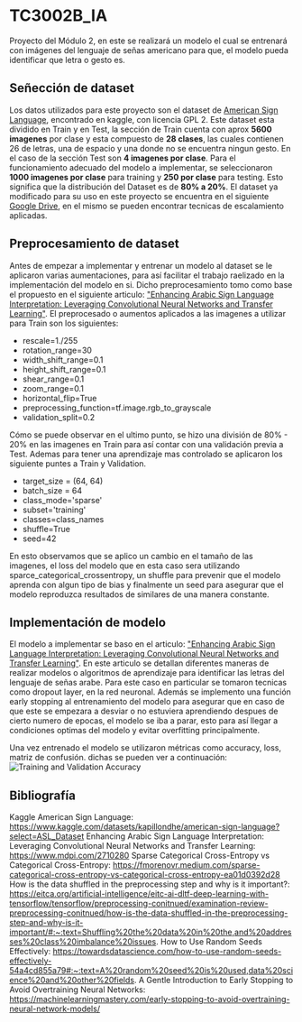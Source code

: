# TC3002B_IA
Proyecto del Módulo 2, en este se realizará un modelo el cual se entrenará con imágenes del lenguaje de señas americano para que, el modelo pueda identificar que letra o gesto es.

## Señección de dataset
Los datos utilizados para este proyecto son el dataset de [American  Sign Language](https://www.kaggle.com/datasets/kapillondhe/american-sign-language?select=ASL_Dataset), encontrado en kaggle, con licencia GPL 2. Este dataset esta dividido en Train y en Test, la sección de Train cuenta con aprox **5600 imagenes** por clase y esta compuesto de **28 clases**, las cuales contienen 26 de letras, una de espacio y una donde no se encuentra ningun gesto. En el caso de la sección Test son **4 imagenes por clase**.
Para el funcionamiento adecuado del modelo a implementar, se seleccionaron **1000 imagenes por clase** para training y **250 por clase** para testing. Esto significa que la distribución del Dataset es de **80% a 20%**. El dataset ya modificado para su uso en este proyecto se encuentra en el siguiente [Google Drive](https://drive.google.com/drive/folders/12T7WFUGrXnJnKvZKeLaGCPVRHsZfRWJj?usp=sharing), en el mismo se pueden encontrar tecnicas de escalamiento aplicadas.

## Preprocesamiento de dataset
Antes de empezar a implementar y entrenar un modelo al dataset se le aplicaron varias aumentaciones, para así facilitar el trabajo raelizado en la implementación del modelo en si. Dicho preprocesamiento tomo como base el propuesto en el siguiente articulo: ["Enhancing Arabic Sign Language Interpretation: Leveraging Convolutional Neural Networks and Transfer Learning"](https://www.mdpi.com/2710280). El preprocesado o aumentos aplicados a las imagenes a utilizar para Train son los siguientes: 
- rescale=1./255 
- rotation_range=30                                     
- width_shift_range=0.1
- height_shift_range=0.1
- shear_range=0.1
- zoom_range=0.1
- horizontal_flip=True
- preprocessing_function=tf.image.rgb_to_grayscale
- validation_split=0.2
  
Cómo se puede observar en el ultimo punto, se hizo una división de 80% - 20% en las imagenes en Train para así contar con una validación previa a Test. Ademas para tener una aprendizaje mas controlado se aplicaron los siguiente puntes a Train y Validation.
- target_size = (64, 64)
- batch_size = 64
- class_mode='sparse'
- subset='training'
- classes=class_names
- shuffle=True
- seed=42

En esto observamos que se aplico un cambio en el tamaño de las imagenes, el loss del modelo que en esta caso sera utilizando sparce_categorical_crossentropy, un shuffle para prevenir que el modelo aprenda con algun tipo de bias y finalmente un seed para asegurar que el modelo reproduzca resultados de similares de una manera constante. 

## Implementación de modelo
El modelo a implementar se baso en el articulo: ["Enhancing Arabic Sign Language Interpretation: Leveraging Convolutional Neural Networks and Transfer Learning"](https://www.mdpi.com/2710280). En este articulo se detallan diferentes maneras de realizar modelos o algoritmos de aprendizaje para identificar las letras del lenguaje de señas arabe. Para este caso en particular se tomaron tecnicas como dropout layer, en la red neuronal. Además se implemento una función early stopping al entrenamiento del modelo para asegurar que en caso de que este se empezara a desviar o no estuviera aprendiendo despues de cierto numero de epocas, el modelo se iba a parar, esto para así llegar a condiciones optimas del modelo y evitar overfitting principalmente.

Una vez entrenado el modelo se utilizaron métricas como accuracy, loss, matriz de confusión. dichas se pueden ver a continuación: 
![Training and Validation Accuracy](https://github.com/Aderjarn/TC3002B_IA/assets/55771964/8669ef1d-a976-4479-8e46-8127e939669f)


## Bibliografía 
Kaggle American  Sign Language: https://www.kaggle.com/datasets/kapillondhe/american-sign-language?select=ASL_Dataset
Enhancing Arabic Sign Language Interpretation: Leveraging Convolutional Neural Networks and Transfer Learning: https://www.mdpi.com/2710280
Sparse Categorical Cross-Entropy vs Categorical Cross-Entropy: https://fmorenovr.medium.com/sparse-categorical-cross-entropy-vs-categorical-cross-entropy-ea01d0392d28
How is the data shuffled in the preprocessing step and why is it important?: https://eitca.org/artificial-intelligence/eitc-ai-dltf-deep-learning-with-tensorflow/tensorflow/preprocessing-conitnued/examination-review-preprocessing-conitnued/how-is-the-data-shuffled-in-the-preprocessing-step-and-why-is-it-important/#:~:text=Shuffling%20the%20data%20in%20the,and%20addresses%20class%20imbalance%20issues.
How to Use Random Seeds Effectively: https://towardsdatascience.com/how-to-use-random-seeds-effectively-54a4cd855a79#:~:text=A%20random%20seed%20is%20used,data%20science%20and%20other%20fields.
A Gentle Introduction to Early Stopping to Avoid Overtraining Neural Networks: https://machinelearningmastery.com/early-stopping-to-avoid-overtraining-neural-network-models/


